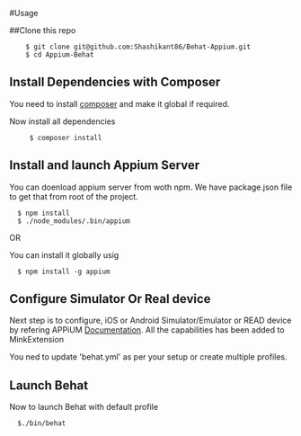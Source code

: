 #Usage

##Clone this repo

        $ git clone git@github.com:Shashikant86/Behat-Appium.git
        $ cd Appium-Behat


## Install Dependencies with Composer 

You need to install [composer](https://getcomposer.org/doc/00-intro.md) and make it global if required.

Now install all dependencies 

         $ composer install 


## Install and launch Appium Server 

You can doenload appium server from woth npm. We have package.json file to get that from root of the project. 

      $ npm install 
      $ ./node_modules/.bin/appium

OR 

You can install it globally usig 

      $ npm install -g appium 
      

## Configure Simulator Or Real device 

Next step is to configure, iOS or Android Simulator/Emulator or READ device by refering APPiUM [Documentation](http://appium.io/slate/en/master/). All the capabilities has been added to MinkExtension 

You ned to update 'behat.yml' as per your setup or create multiple profiles. 

## Launch Behat 


Now to launch Behat with default profile 

      $./bin/behat














